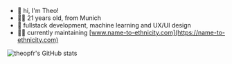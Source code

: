 
- 👋 hi, I'm Theo!
- 🙋‍♂️ 21 years old, from Munich
- 🌱 fullstack development, machine learning and UX/UI design
- 👨‍💻 currently maintaining [www.name-to-ethnicity.com](https://name-to-ethnicity.com)
<!--- 🖥️ currently working at [qdive.io](https://www.qdive.io/) as a working student
- 👨‍💻 currently maintaining [www.name-to-ethnicity.com](https://www.name-to-ethnicity.com) ([GitHub](https://github.com/name-ethnicity-classifier))
-->
![theopfr's GitHub stats](https://github-readme-stats.vercel.app/api?username=theopfr&theme=tokyonight&show_icons=true&hide_border=true)
